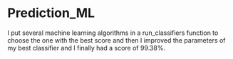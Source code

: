 # Prediction_ML
I put several machine learning algorithms in a run_classifiers function to choose the one with the best score and then I improved 
the parameters of my best classifier and I finally had a score of 99.38%.
